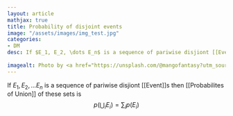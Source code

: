 ```yaml
---
layout: article
mathjax: true
title: Probability of disjoint events
image: "/assets/images/img_test.jpg"
categories:
- DM
desc: If $E_1, E_2, \dots E_n$ is a sequence of pariwise disjiont [[Event]]s then [[Probabilites of Union]] of these sets is 
 
imagealt: Photo by <a href="https://unsplash.com/@mangofantasy?utm_source=unsplash&utm_medium=referral&utm_content=creditCopyText">Tim Johnson</a> on <a href="https://unsplash.com/s/photos/logic?utm_source=unsplash&utm_medium=referral&utm_content=creditCopyText">Unsplash</a>
---
```

If $E_1, E_2, \dots E_n$ is a sequence of pariwise disjiont [[Event]]s then [[Probabilites of Union]] of these sets is 
$$p(\bigcup_i E_i) = \sum_{i} p(E_i)$$